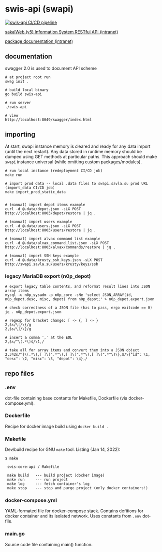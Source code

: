 # swis-api (swapi)

[![swis-api CI/CD pipeline](https://github.com/savla-dev/swis-api/actions/workflows/docker-image.yml/badge.svg)](https://github.com/savla-dev/swis-api/actions/workflows/docker-image.yml)

[sakalWeb (v5) Information System RESTful API (intranet)](http://swapi.savla.su)

[package documentation (intranet)](http://swapi.savla.su/docs/index.html)

## documentation

swagger 2.0 is used to document API scheme

```
# at project root run
swag init .

# build local binary
go build swis-api

# run server
./swis-api

# view
http://localhost:8049/swagger/index.html
```

## importing

At start, swapi instance memory is cleared and ready for any data import (until the next restart). Any data stored in runtime memory should be dumped using GET methods at particular paths. This approach should make `swapi` instance universal (while omitting custom packages/modules).

```
# run local instance (redeployment CI/CD job)
make run

# import prod data -- local .data files to swapi.savla.su prod URL (import_data CI/CD job)
make import_prod_static_data


# (manual) import depot items example
curl -d @.data/depot.json -sLX POST http://localhost:8003/depot/restore | jq .

# (manual) import users example
curl -d @.data/users.json -sLX POST http://localhost:8003/users/restore | jq .

# (manual) import alvax command list example
curl -d @.data/alvax_command_list.json -sLX POST http://localhost:8003/alvax/commands/restore | jq .

# (manual) import SSH keys example
curl -d @.data/krusty_ssh_keys.json -sLX POST http://swapi.savla.su/users/krusty/keys/ssh
```


### legacy MariaDB export (n0p_depot)

```
# export legacy table contents, and reformat result lines into JSON array items
mysql -u n0p_sysadm -p n0p_core -sNe 'select JSON_ARRAY(id, n0p_depot.desc, misc, depot) from n0p_depot;' > n0p_depot.export.json

# check correctness of a JSON file (has to pass, ergo exitcode == 0)
jq . n0p_depot.export.json

# regexp for bracket change: [ -> {, ] -> }
2,$s/\[/\{/g
2,$s/\]/\}/g

# insert a comma ',' at the EOL
2,$s/^\(.*\)$/\1,/

# take all for array items and convert them into a JSON object
2,342s/^{\(.*\),[ ]\(".*"\),[ ]\(".*"\),[ ]\(".*"\)\},$/\{"id": \1, "desc": \2, "misc": \3, "depot": \4},/
```


## repo files

### .env

dot-file containing base contants for Makefile, Dockerfile (via docker-compose.yml).

### Dockerfile

Recipe for docker image build using `docker build .`

### Makefile

Dev/build recipe for GNU `make` tool. Listing (Jan 14, 2022):

```
$ make

 swis-core-api / Makefile 

 make build   --- build project (docker image) 
 make run     --- run project 
 make log     --- fetch container's log 
 make stop    --- stop and purge project (only docker containers!) 

```

### docker-compose.yml

YAML-formated file for docker-compose stack. Contains defitions for docker container and its isolated network. Uses constants from `.env` dot-file.

### main.go

Source code file containing main() function.

